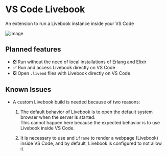 # VS Code Livebook

An extension to run a Livebook instance inside your VS Code

![image](https://user-images.githubusercontent.com/10376340/152652568-c6aea380-f633-4c88-b48e-ea7e5937e47a.png)


## Planned features

- ❎ Run without the need of local installations of Erlang and Elixir
- ✅ Run and access Livebook directly on VS Code
- ❎ Open `.livemd` files with Livebook directly on VS Code

## Known Issues

* A custom Livebook build is needed because of two reasons:  
    1. The default behavior of Livebook is to open the default system browser when the server is started.  
    This cannot happen here because the expected behavior is to use Livebook inside VS Code.

    2. It is necessary to use and `iframe` to render a webpage (Livebook) inside VS Code, and by default, Livebook is configured to not allow it.
